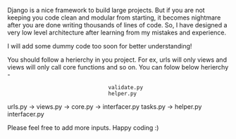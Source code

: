 Django is a nice framework to build large projects. But if you are not keeping you code clean and modular from starting, it becomes nightmare after you are done writing thousands of lines of code. So, I have designed a very low level architecture after learning from my mistakes and experience.

I will add some dummy code too soon for better understanding!

You should follow a herierchy in you project. For ex, urls will only views and views will only call core functions and so on. You can folow below herierchy -

									validate.py
									helper.py
urls.py -> views.py -> core.py -> 	interfacer.py
									tasks.py -> helper.py
												interfacer.py

Please feel free to add more inputs. Happy coding :) 